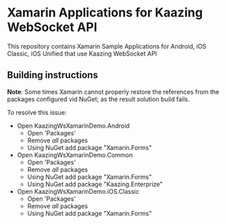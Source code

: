 # Xamarin Applications for Kaazing WebSocket API

This repository contains Xamarin Sample Applications for Android, iOS Classic, iOS Unified that use Kaazing WebSocket API

## Building instructions
__Note__: Some times Xamarin cannot properly restore the references from the packages configured vid NuGet; as the result solution build fails.

To resolve this issue:
- Open KaazingWsXamarinDemo.Android
  - Open 'Packages'
  - Remove _all_ packages
  - Using NuGet add package "Xamarin.Forms"
- Open KaazingWsXamarinDemo.Common
  - Open 'Packages'
  - Remove _all_ packages
  - Using NuGet add package "Xamarin.Forms"
  - Using NuGet add package "Kaazing.Enterprize"
- Open KaazingWsXamarinDemo.iOS.Classic
  - Open 'Packages'
  - Remove _all_ packages
  - Using NuGet add package "Xamarin.Forms"
  
